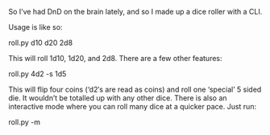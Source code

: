 So I’ve had DnD on the brain lately, and so I made up a dice roller with a CLI.

Usage is like so:

roll.py d10 d20 2d8

This will roll 1d10, 1d20, and 2d8. There are a few other features:

roll.py 4d2 -s 1d5

This will flip four coins (‘d2′s are read as coins) and roll one ‘special’ 5 sided die. It wouldn’t be totalled up with any other dice. There is also an interactive mode where you can roll many dice at a quicker pace. Just run:

roll.py -m
